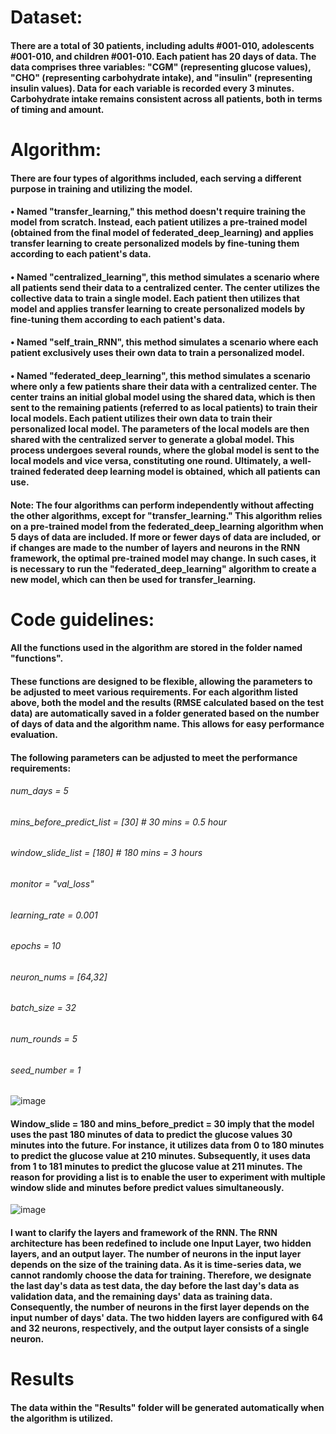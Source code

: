 # Dataset:

#### There are a total of 30 patients, including adults #001-010, adolescents #001-010, and children #001-010. Each patient has 20 days of data. The data comprises three variables: "CGM" (representing glucose values), "CHO" (representing carbohydrate intake), and "insulin" (representing insulin values). Data for each variable is recorded every 3 minutes. Carbohydrate intake remains consistent across all patients, both in terms of timing and amount.

# Algorithm:
#### There are four types of algorithms included, each serving a different purpose in training and utilizing the model.
#### •	Named "transfer_learning," this method doesn't require training the model from scratch. Instead, each patient utilizes a pre-trained model (obtained from the final model of federated_deep_learning) and applies transfer learning to create personalized models by fine-tuning them according to each patient's data.
#### •	Named "centralized_learning", this method simulates a scenario where all patients send their data to a centralized center. The center utilizes the collective data to train a single model. Each patient then utilizes that model and applies transfer learning to create personalized models by fine-tuning them according to each patient's data.
#### •	Named "self_train_RNN", this method simulates a scenario where each patient exclusively uses their own data to train a personalized model.
#### •	Named "federated_deep_learning", this method simulates a scenario where only a few patients share their data with a centralized center. The center trains an initial global model using the shared data, which is then sent to the remaining patients (referred to as local patients) to train their local models. Each patient utilizes their own data to train their personalized local model. The parameters of the local models are then shared with the centralized server to generate a global model. This process undergoes several rounds, where the global model is sent to the local models and vice versa, constituting one round. Ultimately, a well-trained federated deep learning model is obtained, which all patients can use.
#### Note: The four algorithms can perform independently without affecting the other algorithms, except for "transfer_learning." This algorithm relies on a pre-trained model from the federated_deep_learning algorithm when 5 days of data are included. If more or fewer days of data are included, or if changes are made to the number of layers and neurons in the RNN framework, the optimal pre-trained model may change. In such cases, it is necessary to run the "federated_deep_learning" algorithm to create a new model, which can then be used for transfer_learning.

# Code guidelines:
#### All the functions used in the algorithm are stored in the folder named "functions".
#### These functions are designed to be flexible, allowing the parameters to be adjusted to meet various requirements. For each algorithm listed above, both the model and the results (RMSE calculated based on the test data) are automatically saved in a folder generated based on the number of days of data and the algorithm name. This allows for easy performance evaluation.
#### The following parameters can be adjusted to meet the performance requirements:
###### num_days = 5
###### mins_before_predict_list = [30] # 30 mins = 0.5 hour
###### window_slide_list = [180] # 180 mins = 3 hours
###### monitor = "val_loss"
###### learning_rate = 0.001
###### epochs = 10
###### neuron_nums = [64,32]
###### batch_size = 32
###### num_rounds = 5
###### seed_number = 1
 ![image](https://github.com/xxscdyxy/Building-Research-Infrastructure-and-Workforce-in-Edge-Artificial-Intelligence/assets/71146208/2fb652ca-e9fa-4b59-85ab-911322c7b4bb)

#### Window_slide = 180 and mins_before_predict = 30 imply that the model uses the past 180 minutes of data to predict the glucose values 30 minutes into the future. For instance, it utilizes data from 0 to 180 minutes to predict the glucose value at 210 minutes. Subsequently, it uses data from 1 to 181 minutes to predict the glucose value at 211 minutes. The reason for providing a list is to enable the user to experiment with multiple window slide and minutes before predict values simultaneously.

 ![image](https://github.com/xxscdyxy/Building-Research-Infrastructure-and-Workforce-in-Edge-Artificial-Intelligence/assets/71146208/44762725-8a89-4e00-9d10-81f51d8161e2)

#### I want to clarify the layers and framework of the RNN. The RNN architecture has been redefined to include one Input Layer, two hidden layers, and an output layer. The number of neurons in the input layer depends on the size of the training data. As it is time-series data, we cannot randomly choose the data for training. Therefore, we designate the last day's data as test data, the day before the last day's data as validation data, and the remaining days' data as training data. Consequently, the number of neurons in the first layer depends on the input number of days' data. The two hidden layers are configured with 64 and 32 neurons, respectively, and the output layer consists of a single neuron.

# Results
#### The data within the "Results" folder will be generated automatically when the algorithm is utilized.
